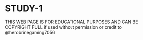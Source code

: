 # STUDY-1
THIS WEB PAGE IS FOR EDUCATIONAL PURPOSES
AND CAN BE COPYRIGHT FULL if used without permission or credit to @herobrinegaming7056
